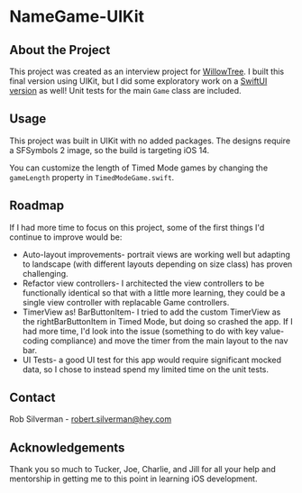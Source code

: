 # NameGame-UIKit

## About the Project

This project was created as an interview project for [WillowTree](https://willowtreeapps.com/). I built this final version using UIKit, but I did some exploratory work on a [SwiftUI version](https://github.com/RobSilverman/NameGame-SwiftUI) as well! Unit tests for the main `Game` class are included.

## Usage

This project was built in UIKit with no added packages. The designs require a SFSymbols 2 image, so the build is targeting iOS 14.

You can customize the length of Timed Mode games by changing the `gameLength` property in `TimedModeGame.swift`.

## Roadmap

If I had more time to focus on this project, some of the first things I'd continue to improve would be:
* Auto-layout improvements- portrait views are working well but adapting to landscape (with different layouts depending on size class) has proven challenging.
* Refactor view controllers- I architected the view controllers to be functionally identical so that with a little more learning, they could be a single view controller with replacable Game controllers.
* TimerView as! BarButtonItem- I tried to add the custom TimerView as the rightBarButtonItem in Timed Mode, but doing so crashed the app. If I had more time, I'd look into the issue (something to do with key value-coding compliance) and move the timer from the main layout to the nav bar.
* UI Tests- a good UI test for this app would require significant mocked data, so I chose to instead spend my limited time on the unit tests.

## Contact

Rob Silverman - robert.silverman@hey.com

## Acknowledgements

Thank you so much to Tucker, Joe, Charlie, and Jill for all your help and mentorship in getting me to this point in learning iOS development. 
